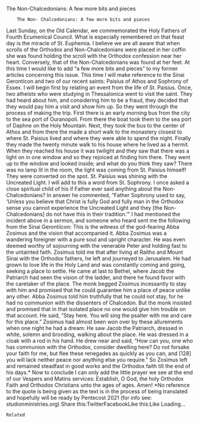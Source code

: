 The Non-Chalcedonians: A few more bits and pieces

		The Non- Chalcedonians: A few more bits and pieces
Last Sunday, on the Old Calendar, we commemorated the Holy Fathers of Fourth Ecumenical Council. What is especially remembered on that feast day is the miracle of St. Euphemia. I believe we are all aware that when scrolls of the Orthodox and Non-Chalcedonians were placed in her coffin she was found holding the scroll with the Orthodox confession near her heart. Conversely, that of the Non-Chalcedonians was found at her feet. At this time I would like to add “a few more bits and pieces” to my former articles concerning this issue. This time I will make reference to the Sinai Geronticon and two of our recent saints: Paisius of Athos and Sophrony of Essex.
I will begin first by relating an event from the life of St. Paisius. Once, two atheists who were studying in Thessalonica went to visit the saint. They had heard about him, and considering him to be a fraud, they decided that they would pay him a visit and show him up. So they went through the process of making the trip. First there is an early morning bus from the city to the sea port of Ouranopoli. From there the boat took them to the sea port of Daphne on the Holy Mountain. Next, they took the bus to the center of Athos and from there the made a short walk to the monastery closest to where St. Paisius lived and where they were able to spend the night. Finally they made the twenty minute walk to his house where he lived as a hermit. When they reached his house it was twilight and they saw that there was a light on in one window and so they rejoiced at finding him there. They went up to the window and looked inside; and what do you think they saw? There was no lamp lit in the room, the light was coming from St. Paisius himself! They were converted on the spot. St. Paisius was shining with the Uncreated Light.
I will add to this a word from St. Sophrony. I once asked a close spiritual child of his if Father ever said anything about the Non-Chalcedonians? In answer he commented, “Father Sophrony used to say, ‘Unless you believe that Christ is fully God and fully man in the Orthodox sense you cannot experience the Uncreated Light and they [the Non-Chalcedonians] do not have this in their tradition.’”
I had mentioned the incident above in a sermon, and someone who heard sent me the following from the Sinai Gerontiicon:
This is the witness of the god-fearing Abba Zosimus and the vision that accompanied it. Abba Zosimus was a wandering foreigner with a pure soul and upright character. He was even deemed worthy of sojourning with the venerable Peter and holding fast to the untainted faith. Zosimus told me that after living at Raitho and Mount Sinai with the Orthodox fathers, he left and journeyed to Jerusalem. He had grown to love life in the Holy Land and was constantly coming and going, seeking a place to settle. He came at last to Bethel, where Jacob the Patriarch had seen the vision of the ladder, and there he found favor with the caretaker of the place. The monk begged Zosimus incessantly to stay with him and promised that he could guarantee him a place of peace unlike any other. Abba Zosimus told him truthfully that he could not stay, for he had no communion with the dissenters of Chalcedon. But the monk insisted and promised that in that isolated place no one would give him trouble on that account. He said, “Stay here. You will sing the psalter with me and care for this place.”
Zosimus had almost been won over by these allurements when one night he had a dream: He saw Jacob the Patriarch, dressed in white, solemn and brooding, walking about the place. He was dressed in a cloak with a rod in his hand. He drew near and said, “How can you, one who has communion with the Orthodox, consider dwelling here? Do not forsake your faith for me, but flee these renegades as quickly as you can, and [128] you will lack neither peace nor anything else you require.” So Zosimus left and remained steadfast in good works and the Orthodox faith till the end of his days.*
Now to conclude I can only add the little prayer we see at the end of our Vespers and Matins services: Establish, O God, the holy Orthodox Faith and Orthodox Christians unto the ages of ages. Amen!
*No reference to the quote is being given as the text is in the process of being translated and hopefully will be ready by Pentecost 2021 (for info see: studionministries.org)
Share this:TwitterFacebookLike this:Like Loading...

	Related
			